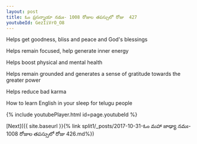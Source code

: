 ```yaml
---
layout: post
title: ఓం ప్రసన్నాయా నమః- 1008 రోజుల తపస్సులో రోజు  427
youtubeId: GezIiVrO_O8
---
```

 
 
Helps get goodness, bliss and peace and God's blessings
 
Helps remain focused, help generate inner energy 
 
Helps boost physical and mental health 
 
Helps remain grounded and generates a sense of gratitude towards the greater power 
 
Helps reduce bad karma
 
How to learn English in your sleep for telugu people
 
 
 
 


{% include youtubePlayer.html id=page.youtubeId %}
 
[Next]({{ site.baseurl }}{% link split1/_posts/2017-10-31-ఓం మహా జాఢ్యా నమః- 1008 రోజుల తపస్సులో రోజు  426.md%})
 

